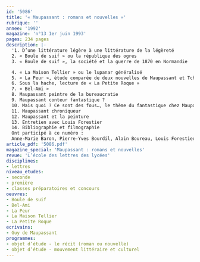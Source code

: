 ```yaml
---
id: '5086'
title: '« Maupassant : romans et nouvelles »'
rubrique: ''
annee: '1992'
magazine: 'n°13 1er juin 1993'
pages: 234 pages
description: |-
  '1. D’une littérature légère à une littérature de la légèreté
  2. « Boule de suif » ou la république des ogres
  3. « Boule de suif », la société et la guerre de 1870 en Normandie

  4. « La Maison Tellier » ou le lupanar généralisé
  5. « La Peur », étude comparée de deux nouvelles de Maupassant et Tchekhov
  6. Sous la hache, lecture de « La Petite Roque »
  7. « Bel-Ami »
  8. Maupassant peintre de la bureaucratie
  9. Maupassant conteur fantastique ?
  10. Mais quoi ? Ce sont des fous…, le thème du fantastique chez Maupassant
  11. Maupassant chroniqueur
  12. Maupassant et la peinture
  13. Entretien avec Louis Forestier
  14. Bibliographie et filmographie
  Ont participé à ce numéro :
  Anne-Marie Baron, Pierre-Yves Bourdil, Alain Boureau, Louis Forestier, Denise Le Dantec, Jacques Le Marinel, Marianne Mabille, Francis Marcoin, Dominique Millet-Gérard, Yves Stalloni, Fabrice Thumerel, Thérèse Thumerel et Pierre Tranouez'
article_pdf: '5086.pdf'
magazine_special: 'Maupassant : romans et nouvelles'
revue: 'L’école des lettres des lycées'
disciplines:
- lettres
niveau_etudes:
- seconde
- première
- classes préparatoires et concours
oeuvres:
- Boule de suif
- Bel-Ami
- La Peur
- La Maison Tellier
- La Petite Roque
ecrivains:
- Guy de Maupassant
programmes:
- objet d’étude - le récit (roman ou nouvelle)
- objet d’étude - mouvement littéraire et culturel
---
```

